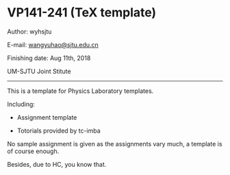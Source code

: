 # VP141-241 (TeX template)

Author: wyhsjtu

E-mail: wangyuhao@sjtu.edu.cn

Finishing date: Aug 11th, 2018

UM-SJTU Joint Stitute
_____________________
This is a template for Physics Laboratory templates.

Including: 

* Assignment template

* Totorials provided by tc-imba

No sample assignment is given as the assignments vary much, a template is of course enough.

Besides, due to HC, you know that.
